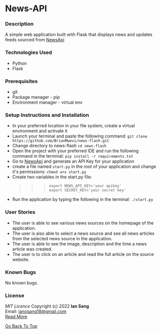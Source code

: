 # News-API

### Description

A simple web application built with Flask that displays news and updates feeds sourced from [NewsApi](https://newsapi.org/)

### Technologies Used

- Python
- Flask

### Prerequisites
- git
- Package manager - pip
- Environment manager - virtual env

### Setup Instructions and Installation
- In your preferred location in your file system, create a virtual environment and activate it
- Launch your terminal and paste the following command: `git clone https://github.com/BrianMwevi/news-flash.git`
- Change directory to news-flash `cd news-flash`
- Open the project with your preferred IDE and run the following command in the terminal: `pip install -r requirements.txt`
- Go to [NewsApi](https://newsapi.org/) and generate an API Key for your application
- create a file named `start.py` in the root of your application and change it's permissions: `chmod a+x start.py`
- Create two variables in the start.py file:
    >>> `export NEWS_API_KEY='your apikey'` <br>
    >>> `export SECRET_KEY='your secret key'`
- Run the application by typing the following in the terminal: `./start.py`

### User Stories
<ul>
  <li>The user is able to see various news sources on the homepage of the application.</li>
  <li>The user is also able to select a news source and see all news articles from the selected news source in the application.</li>
  <li>The user is able to see the image, description and the time a news article was created.</li>
  <li>The user is to click on an article and read the full article on the source website.</li>
 </ul>

### Known Bugs

No known bugs.


### License

_MIT Licence_
Copyright (c) 2022 **Ian Sang**<br>
Email: ianosang18@gmail.com<br>
[Read More](https://github.com/IanoSang/News-API/blob/main/LICENSE)


[Go Back To Top](#F-news)
